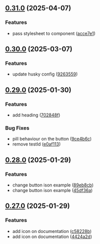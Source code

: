 ## [0.31.0](https://github.com/barbaraschiavinato/accelerator-component-library/compare/v0.30.0...v0.31.0) (2025-04-07)


### Features

* pass stylesheet to component ([acce7e1](https://github.com/barbaraschiavinato/accelerator-component-library/commit/acce7e1a4eb98fda48dd1194b3d19852bed974e5))

## [0.30.0](https://github.com/barbaraschiavinato/accelerator-component-library/compare/v0.29.0...v0.30.0) (2025-03-07)


### Features

* update husky config ([9263559](https://github.com/barbaraschiavinato/accelerator-component-library/commit/9263559b0de43dfb544f87320b3e3660236f35f9))

## [0.29.0](https://github.com/barbaraschiavinato/accelerator-component-library/compare/v0.28.0...v0.29.0) (2025-01-30)


### Features

* add heading ([702848f](https://github.com/barbaraschiavinato/accelerator-component-library/commit/702848f3194c82e8e4892f8e6f411870fa98f7ad))


### Bug Fixes

* pill behaviour on the button ([9ce4b6c](https://github.com/barbaraschiavinato/accelerator-component-library/commit/9ce4b6c27c18da10687e316cf802f54c72b78f74))
* remove testId ([e0af113](https://github.com/barbaraschiavinato/accelerator-component-library/commit/e0af1134b3ab4030072c21781b6fed54ecbdbc75))

## [0.28.0](https://github.com/barbaraschiavinato/accelerator-component-library/compare/v0.27.0...v0.28.0) (2025-01-29)


### Features

* change button ison example ([89eb8cb](https://github.com/barbaraschiavinato/accelerator-component-library/commit/89eb8cb12a6ba2cc5308db4504da9256e8ec44df))
* change button ison example ([45df36a](https://github.com/barbaraschiavinato/accelerator-component-library/commit/45df36ad3958aa44db01440ef87d9e8f0f839d8a))

## [0.27.0](https://github.com/barbaraschiavinato/accelerator-component-library/compare/v0.26.0...v0.27.0) (2025-01-29)


### Features

* add icon on documentation ([c58228b](https://github.com/barbaraschiavinato/accelerator-component-library/commit/c58228b3b0710767a52eba5814f093d80af71ad2))
* add icon on documentation ([4424a2d](https://github.com/barbaraschiavinato/accelerator-component-library/commit/4424a2d79d525e3726736ece9f4a189d7e7d3375))

